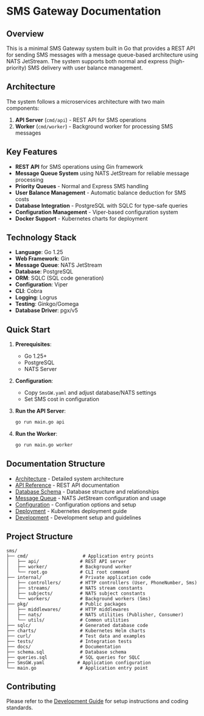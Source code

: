 # SMS Gateway Documentation

## Overview

This is a minimal SMS Gateway system built in Go that provides a REST API for sending SMS messages with a message queue-based architecture using NATS JetStream. The system supports both normal and express (high-priority) SMS delivery with user balance management.

## Architecture

The system follows a microservices architecture with two main components:

1. **API Server** (`cmd/api`) - REST API for SMS operations
2. **Worker** (`cmd/worker`) - Background worker for processing SMS messages

## Key Features

- **REST API** for SMS operations using Gin framework
- **Message Queue System** using NATS JetStream for reliable message processing
- **Priority Queues** - Normal and Express SMS handling
- **User Balance Management** - Automatic balance deduction for SMS costs
- **Database Integration** - PostgreSQL with SQLC for type-safe queries
- **Configuration Management** - Viper-based configuration system
- **Docker Support** - Kubernetes charts for deployment

## Technology Stack

- **Language**: Go 1.25
- **Web Framework**: Gin
- **Message Queue**: NATS JetStream
- **Database**: PostgreSQL
- **ORM**: SQLC (SQL code generation)
- **Configuration**: Viper
- **CLI**: Cobra
- **Logging**: Logrus
- **Testing**: Ginkgo/Gomega
- **Database Driver**: pgx/v5

## Quick Start

1. **Prerequisites**:
   - Go 1.25+
   - PostgreSQL
   - NATS Server

2. **Configuration**:
   - Copy `SmsGW.yaml` and adjust database/NATS settings
   - Set SMS cost in configuration

3. **Run the API Server**:
   ```bash
   go run main.go api
   ```

4. **Run the Worker**:
   ```bash
   go run main.go worker
   ```

## Documentation Structure

- [Architecture](architecture.md) - Detailed system architecture
- [API Reference](api-reference.md) - REST API documentation
- [Database Schema](database-schema.md) - Database structure and relationships
- [Message Queue](message-queue.md) - NATS JetStream configuration and usage
- [Configuration](configuration.md) - Configuration options and setup
- [Deployment](deployment.md) - Kubernetes deployment guide
- [Development](development.md) - Development setup and guidelines

## Project Structure

```
sms/
├── cmd/                    # Application entry points
│   ├── api/               # REST API server
│   ├── worker/            # Background worker
│   └── root.go            # CLI root command
├── internal/              # Private application code
│   ├── controllers/       # HTTP controllers (User, PhoneNumber, Sms)
│   ├── streams/           # NATS stream constants
│   ├── subjects/          # NATS subject constants
│   └── workers/           # Background workers (Sms)
├── pkg/                   # Public packages
│   ├── middlewares/       # HTTP middlewares
│   ├── nats/              # NATS utilities (Publisher, Consumer)
│   └── utils/             # Common utilities
├── sqlc/                  # Generated database code
├── charts/                # Kubernetes Helm charts
├── curl/                  # Test data and examples
├── tests/                 # Integration tests
├── docs/                  # Documentation
├── schema.sql             # Database schema
├── queries.sql            # SQL queries for SQLC
├── SmsGW.yaml            # Application configuration
└── main.go                # Application entry point
```

## Contributing

Please refer to the [Development Guide](development.md) for setup instructions and coding standards.